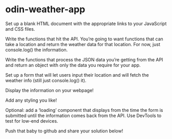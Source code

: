 # odin-weather-app

Set up a blank HTML document with the appropriate links to your JavaScript and CSS files.

Write the functions that hit the API. You’re going to want functions that can take a location and return the weather data for that location. For now, just console.log() the information.

Write the functions that process the JSON data you’re getting from the API and return an object with only the data you require for your app.

Set up a form that will let users input their location and will fetch the weather info (still just console.log() it).

Display the information on your webpage!

Add any styling you like!

Optional: add a ‘loading’ component that displays from the time the form is submitted until the information comes back from the API. Use DevTools to test for low-end devices.

Push that baby to github and share your solution below!